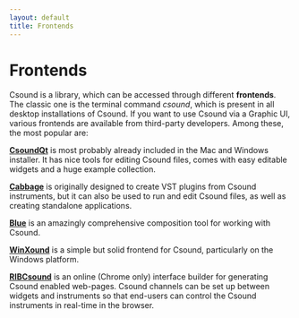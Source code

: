 ```yaml
---
layout: default
title: Frontends
---
```

# Frontends

Csound is a library, which can be accessed through different **frontends**. The classic one is the terminal command *csound*, which is present in all desktop installations of Csound. If you want to use Csound via a Graphic UI, various frontends are available from third-party developers. Among these, the most popular are:

[**CsoundQt**](http://sourceforge.net/projects/qutecsound/) is most probably already included in the Mac and Windows installer. It has nice tools for editing Csound files, comes with easy editable widgets and a huge example collection.

[**Cabbage**](http://www.thecabbagefoundation.org) is originally designed to create VST plugins from Csound instruments, but it can also be used to run and edit Csound files, as well as creating standalone applications.

[**Blue**](http://blue.kunstmusik.com) is an amazingly comprehensive composition tool for working with Csound.

[**WinXound**](winxound.codeplex.com) is a simple but solid frontend for Csound, particularly on the Windows platform.

[**RIBCsound**](rorywalsh.github.io/RIBCsound) is an online (Chrome only) interface builder for generating Csound enabled web-pages. Csound channels can be set up between widgets and instruments so that end-users can control the Csound instruments in real-time in the browser.

